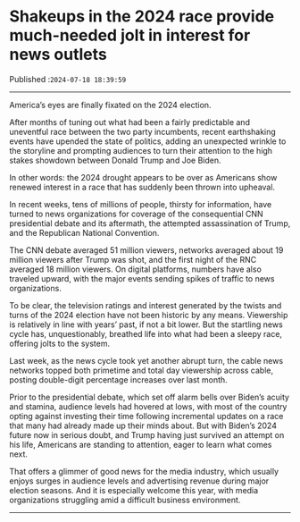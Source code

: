 # Shakeups in the 2024 race provide much-needed jolt in interest for news outlets

Published :`2024-07-18 18:39:59`

---

America’s eyes are finally fixated on the 2024 election.

After months of tuning out what had been a fairly predictable and uneventful race between the two party incumbents, recent earthshaking events have upended the state of politics, adding an unexpected wrinkle to the storyline and prompting audiences to turn their attention to the high stakes showdown between Donald Trump and Joe Biden.

In other words: the 2024 drought appears to be over as Americans show renewed interest in a race that has suddenly been thrown into upheaval.

In recent weeks, tens of millions of people, thirsty for information, have turned to news organizations for coverage of the consequential CNN presidential debate and its aftermath, the attempted assassination of Trump, and the Republican National Convention.

The CNN debate averaged 51 million viewers, networks averaged about 19 million viewers after Trump was shot, and the first night of the RNC averaged 18 million viewers. On digital platforms, numbers have also traveled upward, with the major events sending spikes of traffic to news organizations.

To be clear, the television ratings and interest generated by the twists and turns of the 2024 election have not been historic by any means. Viewership is relatively in line with years’ past, if not a bit lower. But the startling news cycle has, unquestionably, breathed life into what had been a sleepy race, offering jolts to the system.

Last week, as the news cycle took yet another abrupt turn, the cable news networks topped both primetime and total day viewership across cable, posting double-digit percentage increases over last month.

Prior to the presidential debate, which set off alarm bells over Biden’s acuity and stamina, audience levels had hovered at lows, with most of the country opting against investing their time following incremental updates on a race that many had already made up their minds about. But with Biden’s 2024 future now in serious doubt, and Trump having just survived an attempt on his life, Americans are standing to attention, eager to learn what comes next.

That offers a glimmer of good news for the media industry, which usually enjoys surges in audience levels and advertising revenue during major election seasons. And it is especially welcome this year, with media organizations struggling amid a difficult business environment.

---

